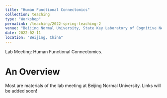 ```yaml
---
title: "Human Functional Connectomics"
collection: teaching
type: "Workshop"
permalink: /teaching/2022-spring-teaching-2
venue: "Beijing Normal University, State Key Laboratory of Cognitive Neuroscience and Learning"
date: 2022-02-11
location: "Beijing, China"
---
```


Lab Meeting: Human Functional Connectomics.

An Overview
======
Most are materials of the lab meeting at Beijing Normal University. Links will be added soon!

